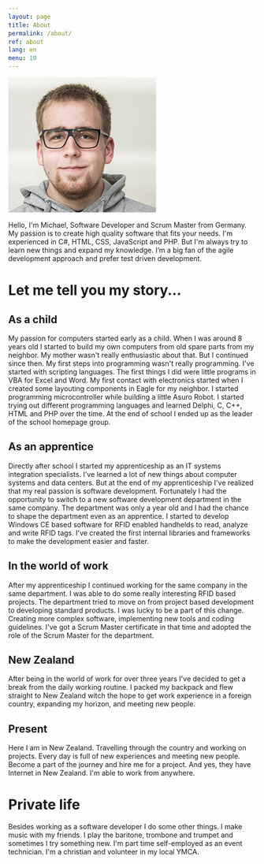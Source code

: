 ```yaml
---
layout: page
title: About
permalink: /about/
ref: about
lang: en
menu: 10
---
```


![Picture](/images/picture.jpg "Picture")

Hello, I'm Michael, Software Developer and Scrum Master from Germany. 
My passion is to create high quality software that fits your needs.
I'm experienced in C#, HTML, CSS, JavaScript and PHP. But I'm always try to learn new things and expand my knowledge.
I’m a big fan of the agile development approach and prefer test driven development.

Let me tell you my story...
===========================

As a child
--------

My passion for computers started early as a child.
When I was around 8 years old I started to build my own computers from old spare parts from my neighbor.
My mother wasn't really enthusiastic about that. But I continued since then.
My first steps into programming wasn't really programming. I've started with scripting languages.
The first things I did were little programs in VBA for Excel and Word.
My first contact with electronics started when I created some layouting components in Eagle for my neighbor.
I started programming microcontroller while building a little Asuro Robot.
I started trying out different programming languages and learned Delphi, C, C++, HTML and PHP over the time.
At the end of school I ended up as the leader of the school homepage group.


As an apprentice
----------------

Directly after school I started my apprenticeship as an IT systems integration specialists.
I've learned a lot of new things about computer systems and data centers.
But at the end of my apprenticeship I've realized that my real passion is software development.
Fortunately I had the opportunity to switch to a new software development department in the same company.
The department was only a year old and I had the chance to shape the department even as an apprentice.
I started to develop Windows CE based software for RFID enabled handhelds to read, analyze and write RFID tags.
I've created the first internal libraries and frameworks to make the development easier and faster.

In the world of work
--------------------

After my apprenticeship I continued working for the same company in the same department.
I was able to do some really interesting RFID based projects. 
The department tried to move on from project based development to developing standard products.
I was lucky to be a part of this change. Creating more complex software, implementing new tools and coding guidelines.
I've got a Scrum Master certificate in that time and adopted the role of the Scrum Master for the department.

New Zealand
-----------

After being in the world of work for over three years I've decided to get a break from the daily working routine.
I packed my backpack and flew straight to New Zealand witch the hope to get work experience in a foreign country, expanding my horizon, and meeting new people.

Present
------

Here I am in New Zealand. Travelling through the country and working on projects.
Every day is full of new experiences and meeting new people.
Become a part of the journey and hire me for a project. 
And yes, they have Internet in New Zealand. I'm able to work from anywhere.

Private life
============

Besides working as a software developer I do some other things.
I make music with my friends. I play the baritone, trombone and trumpet and sometimes I try something new.
I'm part time self-employed as an event technician.
I'm a christian and volunteer in my local YMCA.
